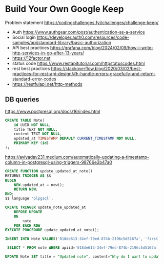 # Build Your Own Google Keep

Problem statement https://codingchallenges.fyi/challenges/challenge-keep/

- Auth https://www.authgear.com/post/authentication-as-a-service
- Social login https://developer.auth0.com/resources/code-samples/api/standard-library/basic-authorization
- API best practices https://grafana.com/blog/2024/02/09/how-i-write-http-services-in-go-after-13-years/
- https://12factor.net
- status code https://www.restapitutorial.com/httpstatuscodes.html
- rest best practices https://stackoverflow.blog/2020/03/02/best-practices-for-rest-api-design/#h-handle-errors-gracefully-and-return-standard-error-codes
- https://restfulapi.net/http-methods

## DB queries
https://www.postgresql.org/docs/16/index.html
```sql
CREATE TABLE Note(
    id UUID NOT NULL,
    title TEXT NOT NULL,
    content TEXT NOT NULL,
    updated_at TIMESTAMP DEFAULT CURRENT_TIMESTAMP NOT NULL,
    PRIMARY KEY (id)
);
```

https://aviyadav231.medium.com/automatically-updating-a-timestamp-column-in-postgresql-using-triggers-98766e3b47a0
```sql
CREATE FUNCTION update_updated_at_note()
RETURNS TRIGGER AS $$
BEGIN
    NEW.updated_at = now();
    RETURN NEW;
END;
$$ language 'plpgsql';
```

```sql
CREATE TRIGGER update_note_updated_at
    BEFORE UPDATE
    ON
        note
    FOR EACH ROW
EXECUTE PROCEDURE update_updated_at_note();
```

```sql
INSERT INTO Note VALUES('018de613-34ef-79ed-874b-2196c5d5167a', 'first note', '# Heading 1 ## Heading 2 body');
```

```sql
 SELECT * FROM note WHERE apiid='018de613-34ef-79ed-874b-2196c5d5167a';
```

```sql
UPDATE Note SET title = "Updated note", content="Why do I want to update?" WHERE apiid='018de613-34ef-79ed-874b-2196c5d5167a';
```